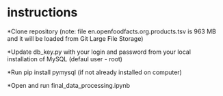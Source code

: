# instructions
*Clone repository (note: file en.openfoodfacts.org.products.tsv is 963 MB and it will be loaded from Git Large File Storage)

*Update db_key.py with your login and password from your local installation of MySQL (defaul user - root)

*Run pip install pymysql (if not already installed on computer)

*Open and run final_data_processing.ipynb
